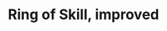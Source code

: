 ---
title: "Ring of Skill, improved"

item:
  aura: "Faint transmutatation"
  casterLevel: "12th"
  prerequisites:
    feats:   ["{% feat_link forge-ring %}"]
    spells:  []
    special: ["creator must have 15 ranks in the appropriate skill"]
  marketPrice: 22500
  description: |
    Rings of this nature continually grant the wearer a +15 competence bonus on checks relating to the skill the ring is tied to. For example, a _Ring of Climbing, Improved_ would grant a +15 bonus to the {% skill_link climb %} skill. These rings add a bonus to one skill, and one skill only.
---